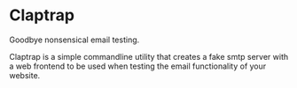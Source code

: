 # Claptrap
Goodbye nonsensical email testing.

Claptrap is a simple commandline utility that creates a fake smtp server with a web frontend
to be used when testing the email functionality of your website.
